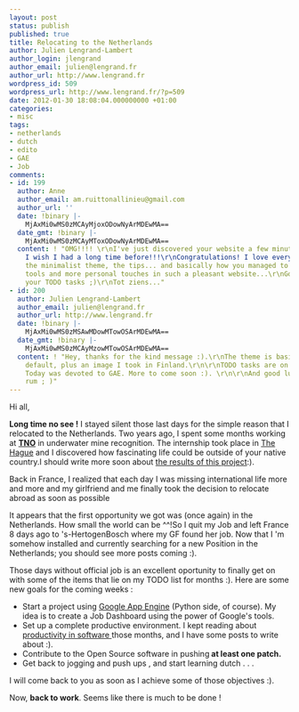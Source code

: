 ```yaml
---
layout: post
status: publish
published: true
title: Relocating to the Netherlands
author: Julien Lengrand-Lambert
author_login: jlengrand
author_email: julien@lengrand.fr
author_url: http://www.lengrand.fr
wordpress_id: 509
wordpress_url: http://www.lengrand.fr/?p=509
date: 2012-01-30 18:08:04.000000000 +01:00
categories:
- misc
tags:
- netherlands
- dutch
- edito
- GAE
- Job
comments:
- id: 199
  author: Anne
  author_email: am.ruittonallinieu@gmail.com
  author_url: ''
  date: !binary |-
    MjAxMi0wMS0zMCAyMjoxODowNyArMDEwMA==
  date_gmt: !binary |-
    MjAxMi0wMS0zMCAyMToxODowNyArMDEwMA==
  content: ! "OMG!!!! \r\nI've just discovered your website a few minutes ago and
    I wish I had a long time before!!!\r\nCongratulations! I love every piece of it:
    the minimalist theme, the tips... and basically how you managed to blend professional
    tools and more personal touches in such a pleasant website...\r\nGood luck with
    your TODO tasks ;)\r\nTot ziens..."
- id: 200
  author: Julien Lengrand-Lambert
  author_email: julien@lengrand.fr
  author_url: http://www.lengrand.fr
  date: !binary |-
    MjAxMi0wMS0zMSAwMDowMTowOSArMDEwMA==
  date_gmt: !binary |-
    MjAxMi0wMS0zMCAyMzowMTowOSArMDEwMA==
  content: ! "Hey, thanks for the kind message :).\r\nThe theme is basically the wordpress
    default, plus an image I took in Finland.\r\n\r\nTODO tasks are on their way :).
    Today was devoted to GAE. More to come soon :). \r\n\r\nAnd good luck with your
    rum ; )"
---
```

Hi all,

<strong>Long time no see !</strong>
I stayed silent those last days for the simple reason that I relocated to the Netherlands.
Two years ago, I spent some months working at <strong><a title="TNO website" href="http://www.tno.nl/index.cfm?Taal=2" target="_blank">TNO</a></strong> in underwater mine recognition. The internship took place in <a title="The Hague wiki" href="http://en.wikipedia.org/wiki/The_Hague" target="_blank">The Hague</a> and I discovered how fascinating life could be outside of your native country.I should write more soon about <a title="ECUA ATR" href="http://dl.dropbox.com/u/4286043/215.pdf" target="_blank">the results of this project</a>:).

Back in France, I realized that each day I was missing international life more and more and my girlfriend and me finally took the decision to relocate abroad as soon as possible

It appears that the first opportunity we got was (once again) in the Netherlands. How small the world can be ^^!So I quit my Job and left France 8 days ago to 's-HertogenBosch where my GF found her job.
Now that I 'm somehow installed and currently searching for a new Position in the Netherlands; you should see more posts coming :).

Those days without official job is an excellent oportunity to finally get on with some of the items that lie on my TODO list for months :). Here are some new goals for the coming weeks :
<ul>
	<li>Start a project using <a title="Google App Engine" href="http://code.google.com/appengine/" target="_blank">Google App Engine</a> (Python side, of course). My idea is to create a Job Dashboard using the power of Google's tools.</li>
	<li>Set up a complete productive environment. I kept reading about <a title="agile development" href="http://en.wikipedia.org/wiki/Agile_software_development" target="_blank">productivity in software </a>those months, and I have some posts to write about :).</li>
	<li>Contribute to the Open Source software in pushing<strong> at least one patch.</strong></li>
	<li>Get back to jogging and push ups , and start learning dutch . . .</li>
</ul>
I will come back to you as soon as I achieve some of those objectives :).

Now, <strong>back to work</strong>. Seems like there is much to be done !
